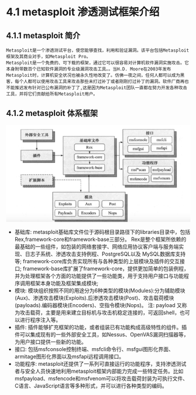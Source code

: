 # 4.1 metasploit 渗透测试框架介绍
## 4.1.1 metasploit 简介
    Metasploit是一个渗透测试平台，使您能够查找，利用和验证漏洞。该平台包括Metasploit框架及其商业对手，如Metasploit Pro。
    Metasploit是一个免费的、可下载的框架，通过它可以很容易对计算机软件漏洞实施攻击。它本身附带数百个已知软件漏洞的专业级漏洞攻击工具。。当H.D. Moore在2003年发布Metasploit时，计算机安全状况也被永久性地改变了。仿佛一夜之间，任何人都可以成为黑客，每个人都可以使用攻击工具来攻击那些未打过补丁或者刚刚打过补丁的漏洞。软件厂商再也不能推迟发布针对已公布漏洞的补丁了,这是因为Metasploit团队一直都在努力开发各种攻击工具，并将它们贡献给所有Metasploit用户。

## 4.1.2 metasploit 体系框架
![image](https://github.com/luguifang/notes/blob/main/Security/NetworkSecurity/image/6.png)
  * 基础库: 
    metasploit基础库文件位于源码根目录路径下的libraries目录中，包括Rex,framework-core和framework-base三部分。
    Rex是整个框架所依赖的最基础的一些组件，如包装的网络套接字、网络应用协议客户端与服务端实现、日志子系统、渗透攻击支持例程、PostgreSQL以及 MySQL数据库支持等;
    framework-core库负责实现所有与各种类型的上层模块及插件的交互接口;
    framework-base库扩展了framework-core，提供更加简单的包装例程，并为处理框架各个方面的功能提供了一些功能类，用于支持用户接口与功能程序调用框架本身功能及框架集成模块;
  * 模块:
    模块组织按照不同的用途分为6种类型的模块(Modules):分为辅助模块(Aux)、渗透攻击模块(Exploits).后渗透攻击模块(Post)、攻击载荷模块(payloads).编码器模块(Encoders)、空指令模块(Nops)。
    注: payload 又称为攻击载荷，主要是用来建立目标机与攻击机稳定连接的，可返回shell，也可以进行程序注入等。
  * 插件:
    插件能够扩充框架的功能，或者组装已有功能构成高级特性的组件。插件可以集成现有的一些外部安全工具，如Nessus、OpenVAS漏洞扫描器等，为用户接口提供一些新的功能。
  * 接口:
    包括msfconsole控制终端、msfcli命令行、msfgui图形化界面、armitage图形化界面以及msfapi远程调用接口。
  * 功能程序: 
    metasploit还提供了一系列可直接运行的功能程序，支持渗透测试者与安全人员快速地利用metasploit框架内部能力完成一些特定任务。比如msfpayload、msfencode和msfvenom可以将攻击载荷封装为可执行文件、C语言、JavaScript语言等多种形式，并可以进行各种类型的编码。

